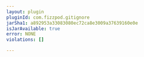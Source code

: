 ```yaml
---
layout: plugin
pluginId: com.fizzpod.gitignore
jarSha1: a892953a33083080ec72ca8e3009a37639160e0e
isJarAvailable: true
error: NONE
violations: []

---
```

